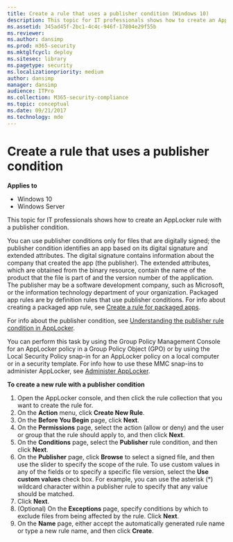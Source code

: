 ```yaml
---
title: Create a rule that uses a publisher condition (Windows 10)
description: This topic for IT professionals shows how to create an AppLocker rule with a publisher condition.
ms.assetid: 345ad45f-2bc1-4c4c-946f-17804e29f55b
ms.reviewer: 
ms.author: dansimp
ms.prod: m365-security
ms.mktglfcycl: deploy
ms.sitesec: library
ms.pagetype: security
ms.localizationpriority: medium
author: dansimp
manager: dansimp
audience: ITPro
ms.collection: M365-security-compliance
ms.topic: conceptual
ms.date: 09/21/2017
ms.technology: mde
---
```


# Create a rule that uses a publisher condition

**Applies to**
- Windows 10
- Windows Server

This topic for IT professionals shows how to create an AppLocker rule with a publisher condition.

You can use publisher conditions only for files that are digitally signed; the publisher condition identifies an app based on its digital signature and extended attributes. The digital signature contains information about the company that created the app (the publisher). The extended attributes, which are obtained from the binary resource, contain the name of the product that the file is part of and the version number of the application. The publisher may be a software development company, such as Microsoft, or the information technology department of your organization.
Packaged app rules are by definition rules that use publisher conditions. For info about creating a packaged app rule, see [Create a rule for packaged apps](create-a-rule-for-packaged-apps.md).

For info about the publisher condition, see [Understanding the publisher rule condition in AppLocker](understanding-the-publisher-rule-condition-in-applocker.md).

You can perform this task by using the Group Policy Management Console for an AppLocker policy in a Group Policy Object (GPO) or by using the Local Security Policy snap-in for an AppLocker policy on a local computer or in a security template. For info how to use these MMC snap-ins to administer 
AppLocker, see [Administer AppLocker](administer-applocker.md#bkmk-using-snapins).

**To create a new rule with a publisher condition**

1.  Open the AppLocker console, and then click the rule collection that you want to create the rule for.
2.  On the **Action** menu, click **Create New Rule**.
3.  On the **Before You Begin** page, click **Next**.
4.  On the **Permissions** page, select the action (allow or deny) and the user or group that the rule should apply to, and then click **Next**.
5.  On the **Conditions** page, select the **Publisher** rule condition, and then click **Next**.
6.  On the **Publisher** page, click **Browse** to select a signed file, and then use the slider to specify the scope of the rule. To use custom values in any of the fields or to specify a specific file version, select the **Use custom values** check box. For example, you can use the asterisk (\*) wildcard character within a publisher rule to specify that any value should be matched.
7.  Click **Next**.
8.  (Optional) On the **Exceptions** page, specify conditions by which to exclude files from being affected by the rule. Click **Next**.
9.  On the **Name** page, either accept the automatically generated rule name or type a new rule name, and then click **Create**.
